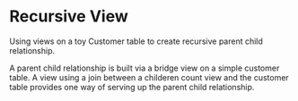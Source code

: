 # Recursive View

Using views on a toy Customer table to create recursive parent child relationship.

A parent child relationship is built via a bridge view on a simple customer table. A view using a join between a childeren count view and the customer table provides one way of serving up the parent child relationship.


